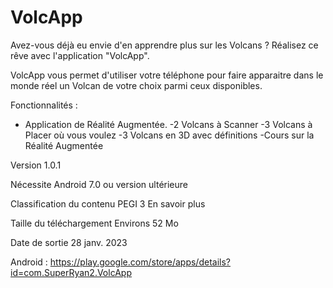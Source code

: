 # VolcApp
Avez-vous déjà eu envie d'en apprendre plus sur les Volcans ?
Réalisez ce rêve avec l'application "VolcApp".

VolcApp vous permet d'utiliser votre téléphone pour faire apparaitre dans le monde réel un Volcan de votre choix parmi ceux disponibles.

Fonctionnalités :
- Application de Réalité Augmentée.
-2 Volcans à Scanner
-3 Volcans à Placer où vous voulez
-3 Volcans en 3D avec définitions
-Cours sur la Réalité Augmentée


Version
1.0.1

Nécessite Android
7.0 ou version ultérieure

Classification du contenu
PEGI 3 En savoir plus

Taille du téléchargement
Environs 52 Mo

Date de sortie
28 janv. 2023

Android : https://play.google.com/store/apps/details?id=com.SuperRyan2.VolcApp

